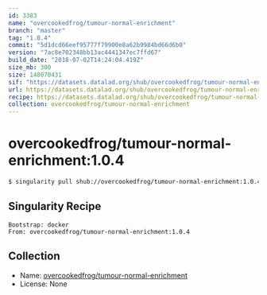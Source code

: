 ```yaml
---
id: 3383
name: "overcookedfrog/tumour-normal-enrichment"
branch: "master"
tag: "1.0.4"
commit: "5d1dcd66eef95777f79900e8a62b9984bd66d6b0"
version: "7ac8e702348bb13ac4441347ec7ffd67"
build_date: "2018-07-02T14:24:04.419Z"
size_mb: 300
size: 148070431
sif: "https://datasets.datalad.org/shub/overcookedfrog/tumour-normal-enrichment/1.0.4/2018-07-02-5d1dcd66-7ac8e702/7ac8e702348bb13ac4441347ec7ffd67.simg"
url: https://datasets.datalad.org/shub/overcookedfrog/tumour-normal-enrichment/1.0.4/2018-07-02-5d1dcd66-7ac8e702/
recipe: https://datasets.datalad.org/shub/overcookedfrog/tumour-normal-enrichment/1.0.4/2018-07-02-5d1dcd66-7ac8e702/Singularity
collection: overcookedfrog/tumour-normal-enrichment
---
```


# overcookedfrog/tumour-normal-enrichment:1.0.4

```bash
$ singularity pull shub://overcookedfrog/tumour-normal-enrichment:1.0.4
```

## Singularity Recipe

```singularity
Bootstrap: docker
From: overcookedfrog/tumour-normal-enrichment:1.0.4
```

## Collection

 - Name: [overcookedfrog/tumour-normal-enrichment](https://github.com/overcookedfrog/tumour-normal-enrichment)
 - License: None

